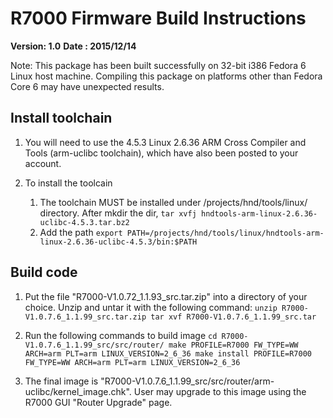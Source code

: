 # R7000 Firmware Build Instructions

**Version: 1.0**
**Date   : 2015/12/14**

Note: 
      This package has been built successfully on 32-bit i386 Fedora 6 Linux 
      host machine. Compiling this package on platforms other than Fedora Core 6
      may have unexpected results.

## Install toolchain

1. You will need to use the  4.5.3 Linux 2.6.36 ARM Cross Compiler and Tools (arm-uclibc toolchain),
   which have also been posted to your account.

2. To install the toolcain
   1. The toolchain MUST be installed under /projects/hnd/tools/linux/ directory. After mkdir the dir,
            `tar xvfj hndtools-arm-linux-2.6.36-uclibc-4.5.3.tar.bz2`
   2. Add the path
            `export PATH=/projects/hnd/tools/linux/hndtools-arm-linux-2.6.36-uclibc-4.5.3/bin:$PATH`

## Build code

1. Put the file "R7000-V1.0.72_1.1.93_src.tar.zip" into a directory of your choice.
   Unzip and untar it with the following command:
        ```unzip R7000-V1.0.7.6_1.1.99_src.tar.zip
        tar xvf R7000-V1.0.7.6_1.1.99_src.tar```

2. Run the following commands to build image
        ```cd R7000-V1.0.7.6_1.1.99_src/src/router/
        make PROFILE=R7000 FW_TYPE=WW ARCH=arm PLT=arm LINUX_VERSION=2_6_36
	make install PROFILE=R7000 FW_TYPE=WW ARCH=arm PLT=arm LINUX_VERSION=2_6_36```

3. The final image is "R7000-V1.0.7.6_1.1.99_src/src/router/arm-uclibc/kernel_image.chk".
   User may upgrade to this image using the R7000 GUI "Router Upgrade" page.

